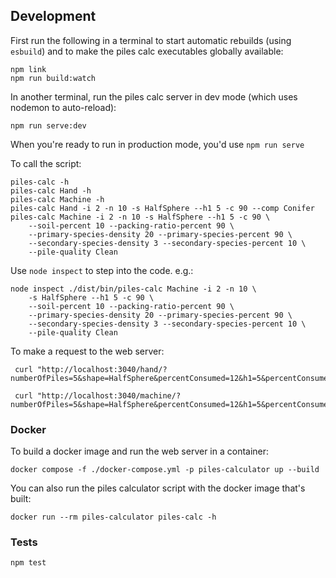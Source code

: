 ## Development

First run the following in a terminal to start automatic rebuilds (using `esbuild`)
and to make the piles calc executables globally available:

    npm link
    npm run build:watch

In another terminal, run the piles calc server in dev mode (which uses nodemon
to auto-reload):

    npm run serve:dev

When you're ready to run in production mode, you'd use `npm run serve`

To call the script:

    piles-calc -h
    piles-calc Hand -h
    piles-calc Machine -h
    piles-calc Hand -i 2 -n 10 -s HalfSphere --h1 5 -c 90 --comp Conifer
    piles-calc Machine -i 2 -n 10 -s HalfSphere --h1 5 -c 90 \
        --soil-percent 10 --packing-ratio-percent 90 \
        --primary-species-density 20 --primary-species-percent 90 \
        --secondary-species-density 3 --secondary-species-percent 10 \
        --pile-quality Clean

Use `node inspect` to step into the code. e.g.:

    node inspect ./dist/bin/piles-calc Machine -i 2 -n 10 \
        -s HalfSphere --h1 5 -c 90 \
        --soil-percent 10 --packing-ratio-percent 90 \
        --primary-species-density 20 --primary-species-percent 90 \
        --secondary-species-density 3 --secondary-species-percent 10 \
        --pile-quality Clean

To make a request to the web server:

     curl "http://localhost:3040/hand/?numberOfPiles=5&shape=HalfSphere&percentConsumed=12&h1=5&percentConsumed=10&pileComposition=Conifer"

     curl "http://localhost:3040/machine/?numberOfPiles=5&shape=HalfSphere&percentConsumed=12&h1=5&percentConsumed=10&&soilPercent=10&packingRatioPercent=90&primarySpeciesDensity=20&primarySpeciesPercent=90&secondarySpeciesDensity=3&secondarySpeciesPercent=10&pileQuality=Clean"

### Docker

To build a docker image and run the web server in a container:

    docker compose -f ./docker-compose.yml -p piles-calculator up --build

You can also run the piles calculator script with the docker image that's built:

    docker run --rm piles-calculator piles-calc -h

### Tests

    npm test
